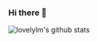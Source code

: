 ### Hi there 👋

<!--
**LovelyLM/lovelylm** is a ✨ _special_ ✨ repository because its `README.md` (this file) appears on your GitHub profile.

Here are some ideas to get you started:

- 🔭 I’m currently working on **DingGuaGua** in ChengDu
- 🌱 I’m currently learning Java,java and java...
- 👯 I’m looking to collaborate on ...
- 🤔 I’m looking for help with ...
- 💬 Ask me about ...
- 📫 How to reach me: ...
- 😄 Pronouns: ...
- ⚡ Fun fact: ...
-->

![lovelylm's github stats](https://github-readme-stats.vercel.app/api?username=lovelylm&show_icons=true&theme=radical)
